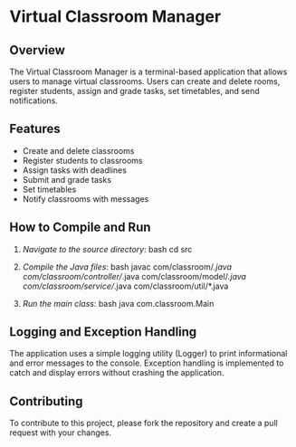 # Virtual Classroom Manager

## Overview
The Virtual Classroom Manager is a terminal-based application that allows users to manage virtual classrooms. Users can create and delete rooms, register students, assign and grade tasks, set timetables, and send notifications.

## Features
- Create and delete classrooms
- Register students to classrooms
- Assign tasks with deadlines
- Submit and grade tasks
- Set timetables
- Notify classrooms with messages

## How to Compile and Run

1. *Navigate to the source directory*:
    bash
    cd src
    

2. *Compile the Java files*:
    bash
    javac com/classroom/*.java com/classroom/controller/*.java com/classroom/model/*.java com/classroom/service/*.java com/classroom/util/*.java
    

3. *Run the main class*:
    bash
    java com.classroom.Main
    

## Logging and Exception Handling
The application uses a simple logging utility (Logger) to print informational and error messages to the console. Exception handling is implemented to catch and display errors without crashing the application.

## Contributing
To contribute to this project, please fork the repository and create a pull request with your changes.